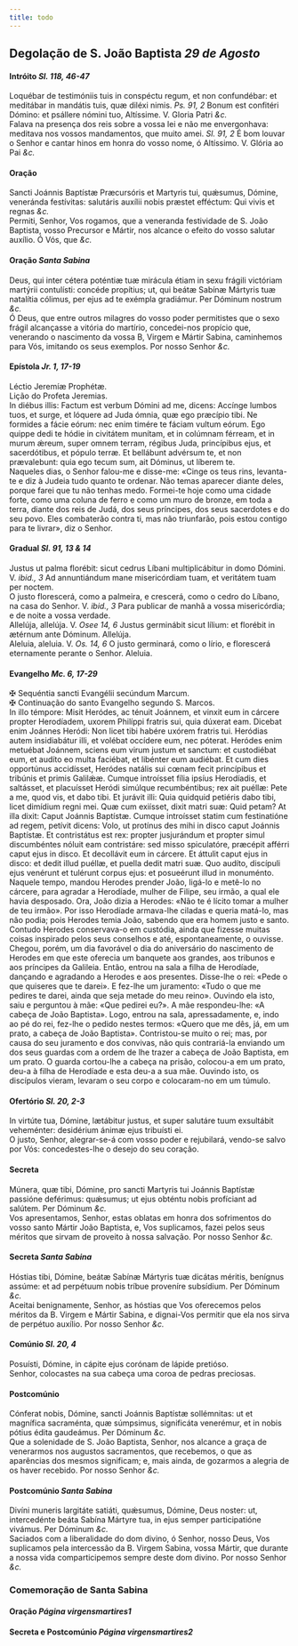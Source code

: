 ```yaml
---
title: todo
---
```

<h2 class="text-center">Degolação de S. João Baptista <em>29 de Agosto</em></h2>

<h4 class="text-center">Intróito <em>Sl. 118, 46-47</em></h4>
<div class="container-fluid">
<div class="row">
<div class="dropcap text-justify">
Loquébar de testimóniis tuis in conspéctu regum, et non confundébar: et meditábar in mandátis tuis, quæ diléxi nimis. <em>Ps. 91, 2</em> Bonum est confitéri Dómino: et psállere nómini tuo, Altíssime.
V. Gloria Patri <em>&c.</em>
</div>
<div class="dropcap text-justify">
Falava na presença dos reis sobre a vossa lei e não me envergonhava: meditava nos vossos mandamentos, que muito amei. <em>Sl. 91, 2</em> É bom louvar o Senhor e cantar hinos em honra do vosso nome, ó Altíssimo.
V. Glória ao Pai <em>&c.</em>
</div>
</div>
</div>

<h4 class="text-center">Oração</h4>
<div class="container-fluid">
<div class="row">
<div class="dropcap text-justify">
Sancti Joánnis Baptístæ Præcursóris et Martyris tui, quǽsumus, Dómine, veneránda festívitas: salutáris auxílii nobis præstet efféctum: Qui vivis et regnas <em>&c.</em>
</div>
<div class="dropcap text-justify">
Permiti, Senhor, Vos rogamos, que a veneranda festividade de S. João Baptista, vosso Precursor e Mártir, nos alcance o efeito do vosso salutar auxílio. Ó Vós, que <em>&c.</em>
</div>
</div>
</div>

<h4 class="text-center">Oração <em>Santa Sabina</em></h4>
<div class="container-fluid">
<div class="row">
<div class="dropcap text-justify">
Deus, qui inter cétera poténtiæ tuæ mirácula étiam in sexu frágili victóriam martýrii contulísti: concéde propítius; ut, qui beátæ Sabínæ Mártyris tuæ natalítia cólimus, per ejus ad te exémpla gradiámur. Per Dóminum nostrum <em>&c.</em>
</div>
<div class="dropcap text-justify">
Ó Deus, que entre outros milagres do vosso poder permitistes que o sexo frágil alcançasse a vitória do martírio, concedei-nos propício que, venerando o nascimento da vossa B, Virgem e Mártir Sabina, caminhemos para Vós, imitando os seus exemplos. Por nosso Senhor <em>&c.</em>
</div>
</div>
</div>

<h4 class="text-center">Epístola <em>Jr. 1, 17-19</em></h4>
<div class="container-fluid">
<div class="row">
<div class="text-justify">
Léctio Jeremíæ Prophétæ.
</div>
<div class="text-justify">
Lição do Profeta Jeremias.
</div>
<div class="dropcap text-justify">
In diébus illis: Factum est verbum Dómini ad me, dicens: Accínge lumbos tuos, et surge, et lóquere ad Juda ómnia, quæ ego præcípio tibi. Ne formides a fácie eórum: nec enim timére te fáciam vultum eórum. Ego quippe dedi te hódie in civitátem munítam, et in colúmnam férream, et in murum ǽreum, super omnem terram, régibus Juda, princípibus ejus, et sacerdótibus, et pópulo terræ. Et bellábunt advérsum te, et non prævalebunt: quia ego tecum sum, ait Dóminus, ut líberem te.
</div>
<div class="dropcap text-justify">
Naqueles dias, o Senhor falou-me e disse-me: «Cinge os teus rins, levanta-te e diz à Judeia tudo quanto te ordenar. Não temas aparecer diante deles, porque farei que tu não tenhas medo. Formei-te hoje como uma cidade forte, como uma coluna de ferro e como um muro de bronze, em toda a terra, diante dos reis de Judá, dos seus príncipes, dos seus sacerdotes e do seu povo. Eles combaterão contra ti, mas não triunfarão, pois estou contigo para te livrar», diz o Senhor.
</div>
</div>
</div>

<h4 class="text-center">Gradual <em>Sl. 91, 13 & 14</em></h4>
<div class="container-fluid">
<div class="row">
<div class="dropcap text-justify">
Justus ut palma florébit: sicut cedrus Líbani multiplicábitur in domo Dómini. V. <em>ibid., 3</em> Ad annuntiándum mane misericórdiam tuam, et veritátem tuam per noctem.
</div>
<div class="dropcap text-justify">
O justo florescerá, como a palmeira, e crescerá, como o cedro do Líbano, na casa do Senhor. V. <em>ibid., 3</em> Para publicar de manhã a vossa misericórdia; e de noite a vossa verdade.
</div>
<div class="text-justify">
Allelúja, allelúja. V. <em>Osee 14, 6</em> Justus germinábit sicut lílium: et florébit in ætérnum ante Dóminum. Allelúja.
</div>
<div class="text-justify">
Aleluia, aleluia. V. <em>Os. 14, 6</em> O justo germinará, como o lírio, e florescerá eternamente perante o Senhor. Aleluia.
</div>
</div>
</div>

<h4 class="text-center">Evangelho <em>Mc. 6, 17-29</em></h4>
<div class="container-fluid">
<div class="row">
<div class="text-justify">
<span class="text-danger">&#10016;</span> Sequéntia sancti Evangélii secúndum Marcum.
</div>
<div class="text-justify">
<span class="text-danger">&#10016;</span> Continuação do santo Evangelho segundo S. Marcos.
</div>
<div class="dropcap text-justify">
In illo témpore: Misit Heródes, ac ténuit Joánnem, et vinxit eum in cárcere propter Herodíadem, uxorem Philíppi fratris sui, quia dúxerat eam. Dicebat enim Joánnes Heródi: Non licet tibi habére uxórem fratris tui. Heródias autem insidiabátur illi, et volébat occídere eum, nec póterat. Heródes enim metuébat Joánnem, sciens eum virum justum et sanctum: et custodiébat eum, et audíto eo multa faciébat, et libénter eum audiébat. Et cum dies opportúnus accidísset, Heródes natális sui cœnam fecit princípibus et tribúnis et primis Galilǽæ. Cumque introísset fília ipsíus Herodíadis, et saltásset, et placuísset Heródi simúlque recumbéntibus; rex ait puéllæ: Pete a me, quod vis, et dabo tibi. Et jurávit illi: Quia quidquid petiéris dabo tibi, licet dimídium regni mei. Quæ cum exiísset, dixit matri suæ: Quid petam? At illa dixit: Caput Joánnis Baptístæ. Cumque introísset statim cum festinatióne ad regem, petívit dicens: Volo, ut protínus des mihi in disco caput Joánnis Baptístæ. Et contristátus est rex: propter jusjurándum et propter simul discumbéntes nóluit eam contristáre: sed misso spiculatóre, præcépit afférri caput ejus in disco. Et decollávit eum in cárcere. Et áttulit caput ejus in disco: et dedit illud puéllæ, et puella dedit matri suæ. Quo audíto, discípuli ejus venérunt et tulérunt corpus ejus: et posueérunt illud in monuménto.
</div>
<div class="dropcap text-justify">
Naquele tempo, mandou Herodes prender João, ligá-lo e metê-lo no cárcere, para agradar a Herodíade, mulher de Filipe, seu irmão, a qual ele havia desposado. Ora, João dizia a Herodes: «Não te é lícito tomar a mulher de teu irmão». Por isso Herodíade armava-lhe ciladas e queria matá-lo, mas não podia; pois Herodes temia João, sabendo que era homem justo e santo. Contudo Herodes conservava-o em custódia, ainda que fizesse muitas coisas inspirado pelos seus conselhos e até, espontaneamente, o ouvisse. Chegou, porém, um dia favorável o dia do aniversário do nascimento de Herodes em que este oferecia um banquete aos grandes, aos tribunos e aos príncipes da Galileia. Então, entrou na sala a filha de Herodíade, dançando e agradando a Herodes e aos presentes. Disse-lhe o rei: «Pede o que quiseres que te darei». E fez-lhe um juramento: «Tudo o que me pedires te darei, ainda que seja metade do meu reino». Ouvindo ela isto, saiu e perguntou à mãe: «Que pedirei eu?». A mãe respondeu-lhe: «A cabeça de João Baptista». Logo, entrou na sala, apressadamente, e, indo ao pé do rei, fez-lhe o pedido nestes termos: «Quero que me dês, já, em um prato, a cabeça de João Baptista». Contristou-se muito o rei; mas, por causa do seu juramento e dos convivas, não quis contrariá-la enviando um dos seus guardas com a ordem de lhe trazer a cabeça de João Baptista, em um prato. O guarda cortou-lhe a cabeça na prisão, colocou-a em um prato, deu-a à filha de Herodíade e esta deu-a a sua mãe. Ouvindo isto, os discípulos vieram, levaram o seu corpo e colocaram-no em um túmulo.
</div>
</div>
</div>

<h4 class="text-center">Ofertório <em>Sl. 20, 2-3</em></h4>
<div class="container-fluid">
<div class="row">
<div class="dropcap text-justify">
In virtúte tua, Dómine, lætábitur justus, et super salutáre tuum exsultábit veheménter: desidérium ánimæ ejus tribuísti ei.
</div>
<div class="dropcap text-justify">
O justo, Senhor, alegrar-se-á com vosso poder e rejubilará, vendo-se salvo por Vós: concedestes-lhe o desejo do seu coração.
</div>
</div>
</div>

<h4 class="text-center">Secreta</h4>
<div class="container-fluid">
<div class="row">
<div class="dropcap text-justify">
Múnera, quæ tibi, Dómine, pro sancti Martyris tui Joánnis Baptístæ passióne deférimus: quǽsumus; ut ejus obténtu nobis profíciant ad salútem. Per Dóminum <em>&c.</em>
</div>
<div class="dropcap text-justify">
Vos apresentamos, Senhor, estas oblatas em honra dos sofrimentos do vosso santo Mártir João Baptista, e, Vos suplicamos, fazei pelos seus méritos que sirvam de proveito à nossa salvação. Por nosso Senhor <em>&c.</em>
</div>
</div>
</div>

<h4 class="text-center">Secreta <em>Santa Sabina</em></h4>
<div class="container-fluid">
<div class="row">
<div class="dropcap text-justify">
Hóstias tibi, Dómine, beátæ Sabínæ Mártyris tuæ dicátas méritis, benígnus assúme: et ad perpétuum nobis tríbue proveníre subsídium. Per Dóminum <em>&c.</em>
</div>
<div class="dropcap text-justify">
Aceitai benignamente, Senhor, as hóstias que Vos oferecemos pelos méritos da B. Virgem e Mártir Sabina, e dignai-Vos permitir que ela nos sirva de perpétuo auxílio. Por nosso Senhor <em>&c.</em>
</div>
</div>
</div>

<h4 class="text-center">Comúnio <em>Sl. 20, 4</em></h4>
<div class="container-fluid">
<div class="row">
<div class="dropcap text-justify">
Posuísti, Dómine, in cápite ejus corónam de lápide pretióso.
</div>
<div class="dropcap text-justify">
Senhor, colocastes na sua cabeça uma coroa de pedras preciosas.
</div>
</div>
</div>

<h4 class="text-center">Postcomúnio</h4>
<div class="container-fluid">
<div class="row">
<div class="dropcap text-justify">
Cónferat nobis, Dómine, sancti Joánnis Baptístæ sollémnitas: ut et magnífica sacraménta, quæ súmpsimus, significáta venerémur, et in nobis pótius édita gaudeámus. Per Dóminum <em>&c.</em>
</div>
<div class="dropcap text-justify">
Que a solenidade de S. João Baptista, Senhor, nos alcance a graça de venerarmos nos augustos sacramentos, que recebemos, o que as aparências dos mesmos significam; e, mais ainda, de gozarmos a alegria de os haver recebido. Por nosso Senhor <em>&c.</em>
</div>
</div>
</div>

<h4 class="text-center">Postcomúnio <em>Santa Sabina</em></h4>
<div class="container-fluid">
<div class="row">
<div class="dropcap text-justify">
Divíni muneris largitáte satiáti, quǽsumus, Dómine, Deus noster: ut, intercedénte beáta Sabína Mártyre tua, in ejus semper participatióne vivámus. Per Dóminum <em>&c.</em>
</div>
<div class="dropcap text-justify">
Saciados com a liberalidade do dom divino, ó Senhor, nosso Deus, Vos suplicamos pela intercessão da B. Virgem Sabina, vossa Mártir, que durante a nossa vida comparticipemos sempre deste dom divino. Por nosso Senhor <em>&c.</em>
</div>
</div>
</div>

<h3 class="text-center">Comemoração de Santa Sabina</h3>

<h4 class="text-center">Oração <em>Página virgensmartires1</em></h4>

<h4 class="text-center">Secreta e Postcomúnio <em>Página virgensmartires2</em></h4>
